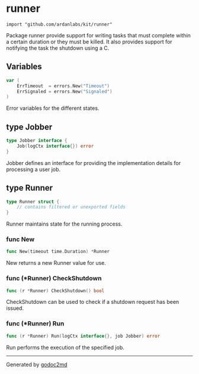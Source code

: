 
# runner
    import "github.com/ardanlabs/kit/runner"

Package runner provide support for writing tasks that must complete
within a certain duration or they must be killed. It also provides
support for notifying the task the shutdown using a <control> C.





## Variables
``` go
var (
    ErrTimeout  = errors.New("Timeout")
    ErrSignaled = errors.New("Signaled")
)
```
Error variables for the different states.



## type Jobber
``` go
type Jobber interface {
    Job(logCtx interface{}) error
}
```
Jobber defines an interface for providing the implementation details for
processing a user job.











## type Runner
``` go
type Runner struct {
    // contains filtered or unexported fields
}
```
Runner maintains state for the running process.









### func New
``` go
func New(timeout time.Duration) *Runner
```
New returns a new Runner value for use.




### func (\*Runner) CheckShutdown
``` go
func (r *Runner) CheckShutdown() bool
```
CheckShutdown can be used to check if a shutdown request has been issued.



### func (\*Runner) Run
``` go
func (r *Runner) Run(logCtx interface{}, job Jobber) error
```
Run performs the execution of the specified job.









- - -
Generated by [godoc2md](http://godoc.org/github.com/davecheney/godoc2md)